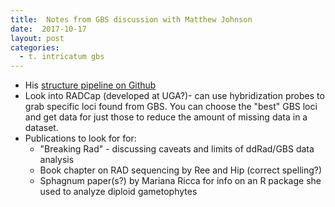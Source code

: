 ```yaml
---
title:  Notes from GBS discussion with Matthew Johnson
date:  2017-10-17
layout: post
categories:
  - t. intricatum gbs
---
```

* His [structure pipeline on Github][1]
* Look into RADCap (developed at UGA?)- can use hybridization probes to grab specific loci found from GBS. You can choose the "best" GBS loci and get data for just those to reduce the amount of missing data in a dataset.
* Publications to look for for:
  - "Breaking Rad" - discussing caveats and limits of ddRad/GBS data analysis
  - Book chapter on RAD sequencing by Ree and Hip (correct spelling?)
  - Sphagnum paper(s?) by Mariana Ricca for info on an R package she used to analyze diploid gametophytes

[1]: https://github.com/mossmatters/Structure-Pipeline
